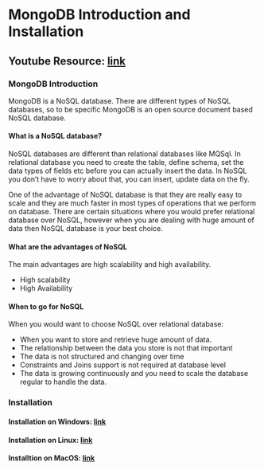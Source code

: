 # MongoDB Introduction and Installation

## Youtube Resource: [link](https://www.youtube.com/watch?v=GtD93tVZDX4)

### MongoDB Introduction
MongoDB is a NoSQL database. There are different types of NoSQL databases, so to be specific MongoDB is an open source document based NoSQL database.

#### What is a NoSQL database?
NoSQL databases are different than relational databases like MQSql. In relational database you need to create the table, define schema, set the data types of fields etc before you can actually insert the data. In NoSQL you don’t have to worry about that, you can insert, update data on the fly.

One of the advantage of NoSQL database is that they are really easy to scale and they are much faster in most types of operations that we perform on database. There are certain situations where you would prefer relational database over NoSQL, however when you are dealing with huge amount of data then NoSQL database is your best choice.

#### What are the advantages of NoSQL
The main advantages are high scalability and high availability.

- High scalability
- High Availability

#### When to go for NoSQL
When you would want to choose NoSQL over relational database:

- When you want to store and retrieve huge amount of data.
- The relationship between the data you store is not that important
- The data is not structured and changing over time
- Constraints and Joins support is not required at database level
- The data is growing continuously and you need to scale the database regular to handle the data.

### Installation 

#### Installation on Windows: [link](https://beginnersbook.com/2017/09/how-to-install-and-configure-mongodb-for-windows/)
#### Installation on Linux: [link](https://www.tecmint.com/install-mongodb-on-ubuntu-18-04/)
#### Installtion on MacOS: [link](https://treehouse.github.io/installation-guides/mac/mongo-mac.html)

